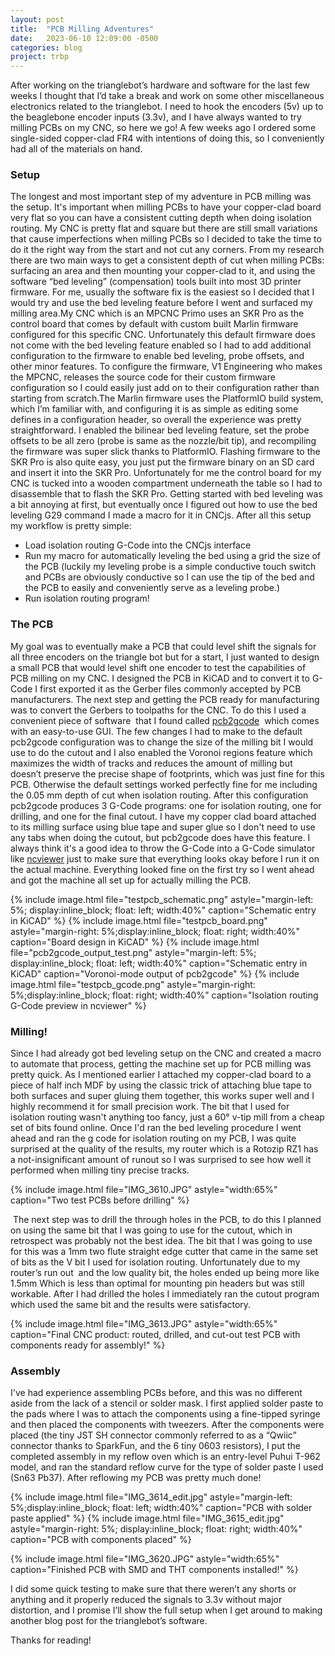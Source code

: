 ```yaml
---
layout: post
title:  "PCB Milling Adventures"
date:   2023-06-10 12:09:00 -0500
categories: blog
project: trbp
---
```


After working on the trianglebot’s hardware and software for the last few weeks I thought that I’d take a break and work on some other miscellaneous electronics related to the trianglebot. I need to hook the encoders (5v) up to the beaglebone encoder inputs (3.3v), and I have always wanted to try milling PCBs on my CNC, so here we go! A few weeks ago I ordered some single-sided copper-clad FR4 with intentions of doing this, so I conveniently had all of the materials on hand. 

### Setup

The longest and most important step of my adventure in PCB milling was the setup. It's important when milling PCBs to have your copper-clad board very flat so you can have a consistent cutting depth when doing isolation routing. My CNC is pretty flat and square but there are still small variations that cause imperfections when milling PCBs so I decided to take the time to do it the right way from the start and not cut any corners. From my research there are two main ways to get a consistent depth of cut when milling PCBs: surfacing an area and then mounting your copper-clad to it, and using the software “bed leveling” (compensation) tools built into most 3D printer firmware. For me, usually the software fix is the easiest so I decided that I would try and use the bed leveling feature before I went and surfaced my milling area.My CNC which is an MPCNC Primo uses an SKR Pro as the control board that comes by default with custom built Marlin firmware configured for this specific CNC. Unfortunately this default firmware does not come with the bed leveling feature enabled so I had to add additional configuration to the firmware to enable bed leveling, probe offsets, and other minor features. To configure the firmware, V1 Engineering who makes the MPCNC, releases the source code for their custom firmware configuration so I could easily just add on to their configuration rather than starting from scratch.The Marlin firmware uses the PlatformIO build system, which I’m familiar with, and configuring it is as simple as editing some defines in a configuration header, so overall the experience was pretty straightforward. I enabled the bilinear bed leveling feature, set the probe offsets to be all zero (probe is same as the nozzle/bit tip), and recompiling the firmware was super slick thanks to PlatformIO. Flashing firmware to the SKR Pro is also quite easy, you just put the firmware binary on an SD card and insert it into the SKR Pro. Unfortunately for me the control board for my CNC is tucked into a wooden compartment underneath the table so I had to disassemble that to flash the SKR Pro. Getting started with bed leveling was a bit annoying at first, but eventually once I figured out how to use the bed leveling G29 command I made a macro for it in CNCjs. After all this setup my workflow is pretty simple: 
- Load isolation routing G-Code into the CNCjs interface
- Run my macro for automatically leveling the bed using a grid the size of the PCB (luckily my leveling probe is a simple conductive touch switch and PCBs are obviously conductive so I can use the tip of the bed and the PCB to easily and conveniently serve as a leveling probe.)
- Run isolation routing program!

### The PCB

My goal was to eventually make a PCB that could level shift the signals for all three encoders on the triangle bot but for a start, I just wanted to design a small PCB that would level shift one encoder to test the capabilities of PCB milling on my CNC. I designed the PCB in KiCAD and to convert it to G-Code I first exported it as the Gerber files commonly accepted by PCB manufacturers. The next step and getting the PCB ready for manufacturing was to convert the Gerbers to toolpaths for the CNC. To do this I used a convenient piece of software  that I found called [pcb2gcode](https://github.com/pcb2gcode/pcb2gcode)  which comes with an easy-to-use GUI. The few changes I had to make to the default pcb2gcode configuration was to change the size of the milling bit I would use to do the cutout and I also enabled the Voronoi regions feature which maximizes the width of tracks and reduces the amount of milling but doesn’t preserve the precise shape of footprints, which was just fine for this PCB. Otherwise the default settings worked perfectly fine for me including the 0.05 mm depth of cut when isolation routing. After this configuration pcb2gcode produces 3 G-Code programs: one for isolation routing, one for drilling, and one for the final cutout. I have my copper clad board attached to its milling surface using blue tape and super glue so I don't need to use any tabs when doing the cutout, but pcb2gcode does have this feature. I always think it's a good idea to throw the G-Code into a G-Code simulator like [ncviewer](https://ncviewer.com/) just to make sure that everything looks okay before I run it on the actual machine. Everything looked fine on the first try so I went ahead and got the machine all set up for actually milling the PCB.

<div style="width: 100%; height: fit-content, display: block; overflow: auto;">
{% include image.html file="testpcb_schematic.png" astyle="margin-left: 5%; display:inline_block; float: left; width:40%" caption="Schematic entry in KiCAD" %}
{% include image.html file="testpcb_board.png" astyle="margin-right: 5%;display:inline_block; float: right; width:40%" caption="Board design in KiCAD" %}
{% include image.html file="pcb2gcode_output_test.png" astyle="margin-left: 5%; display:inline_block; float: left; width:40%" caption="Schematic entry in KiCAD" caption="Voronoi-mode output of pcb2gcode" %}
{% include image.html file="testpcb_gcode.png" astyle="margin-right: 5%;display:inline_block; float: right; width:40%" caption="Isolation routing G-Code preview in ncviewer" %}
</div>



### Milling!

Since I had already got bed leveling setup on the CNC and created a macro to automate that process, getting the machine set up for PCB milling was pretty quick. As I mentioned earlier I attached my copper-clad board to a piece of half inch MDF by using the classic trick of attaching blue tape to both surfaces and super gluing them together, this works super well and I highly recommend it for small precision work. The bit that I used for isolation routing wasn't anything too fancy, just a 60° v-tip mill from a cheap set of bits found online. Once I'd ran the bed leveling procedure I went ahead and ran the g code for isolation routing on my PCB, I was quite surprised at the quality of the results, my router which is a Rotozip RZ1 has a not-insignificant amount of runout so I was surprised to see how well it performed when milling tiny precise tracks. 

{% include image.html file="IMG_3610.JPG" astyle="width:65%" caption="Two test PCBs before drilling" %}

 The next step was to drill the through holes in the PCB, to do this I planned on using the same bit that I was going to use for the cutout, which in retrospect was probably not the best idea. The bit that I was going to use for this was a 1mm two flute straight edge cutter that came in the same set of bits as the V bit I used for isolation routing. Unfortunately due to my router’s run out  and the low quality bit, the holes ended up being more like 1.5mm Which is less than optimal for mounting pin headers but was still workable. After I had drilled the holes I immediately ran the cutout program which used the same bit and the results were satisfactory.

{% include image.html file="IMG_3613.JPG" astyle="width:65%" caption="Final CNC product: routed, drilled, and cut-out test PCB with components ready for assembly!" %}

### Assembly

I've had experience assembling PCBs before, and this was no different aside from the lack of a stencil or solder mask. I first applied solder paste to the pads where I was to attach the components using a fine-tipped syringe and then placed the components with tweezers. After the components were placed (the tiny JST SH connector commonly referred to as a “Qwiic” connector thanks to SparkFun, and the 6 tiny 0603 resistors), I put the completed assembly in my reflow oven which is an entry-level Puhui T-962 model, and ran the standard reflow curve for the type of solder paste I used (Sn63 Pb37). After reflowing my PCB was pretty much done! 

<div style="width: 100%; height: fit-content, display: block; overflow: auto;">
{% include image.html file="IMG_3614_edit.jpg" astyle="margin-left: 5%;display:inline_block; float: left; width:40%" caption="PCB with solder paste applied" %}
{% include image.html file="IMG_3615_edit.jpg" astyle="margin-right: 5%; display:inline_block; float: right; width:40%" caption="PCB with components placed" %}
</div>

{% include image.html file="IMG_3620.JPG" astyle="width:65%" caption="Finished PCB with SMD and THT components installed!" %}

I did some quick testing to make sure that there weren’t any shorts or anything and it properly reduced the signals to 3.3v without major distortion, and I promise I’ll show the full setup when I get around to making another blog post for the trianglebot’s software.

Thanks for reading!
